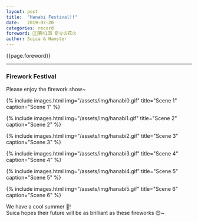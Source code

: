 ```yaml
---
layout: post
title:  "Hanabi Festival!!"
date:   2019-07-20
categories: record
foreword: 🌈🎎第41回 足立の花火
author: Suica & Hamster
---
```


{{page.foreword}}

---
### Firework Festival
Please enjoy the firework show~

{% include images.html img="/assets/img/hanabi0.gif" title="Scene 1" caption="Scene 1" %}

{% include images.html img="/assets/img/hanabi1.gif" title="Scene 2" caption="Scene 2" %}

{% include images.html img="/assets/img/hanabi2.gif" title="Scene 3" caption="Scene 3" %}

{% include images.html img="/assets/img/hanabi3.gif" title="Scene 4" caption="Scene 4" %}

{% include images.html img="/assets/img/hanabi4.gif" title="Scene 5" caption="Scene 5" %}

{% include images.html img="/assets/img/hanabi5.gif" title="Scene 6" caption="Scene 6" %}

We have a cool summer 🍻!  
Suica hopes their future will be as brilliant as these fireworks 😊~

